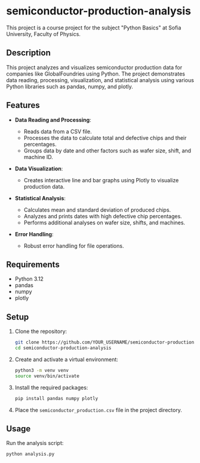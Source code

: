 # semiconductor-production-analysis
This project is a course project for the subject "Python Basics" at Sofia University, Faculty of Physics.


## Description

This project analyzes and visualizes semiconductor production data for companies like GlobalFoundries using Python. 
The project demonstrates data reading, processing, visualization, and statistical analysis using various Python libraries such as pandas, numpy, and plotly.


## Features

- **Data Reading and Processing**:
  - Reads data from a CSV file.
  - Processes the data to calculate total and defective chips and their percentages.
  - Groups data by date and other factors such as wafer size, shift, and machine ID.
  
- **Data Visualization**:
  - Creates interactive line and bar graphs using Plotly to visualize production data.
  
- **Statistical Analysis**:
  - Calculates mean and standard deviation of produced chips.
  - Analyzes and prints dates with high defective chip percentages.
  - Performs additional analyses on wafer size, shifts, and machines.
  
- **Error Handling**:
  - Robust error handling for file operations.

## Requirements

- Python 3.12
- pandas
- numpy
- plotly

## Setup

1. Clone the repository:
    ```sh
    git clone https://github.com/YOUR_USERNAME/semiconductor-production-analysis.git
    cd semiconductor-production-analysis
    ```

2. Create and activate a virtual environment:
    ```sh
    python3 -m venv venv
    source venv/bin/activate
    ```

3. Install the required packages:
    ```sh
    pip install pandas numpy plotly
    ```

4. Place the `semiconductor_production.csv` file in the project directory.

## Usage

Run the analysis script:
```sh
python analysis.py

